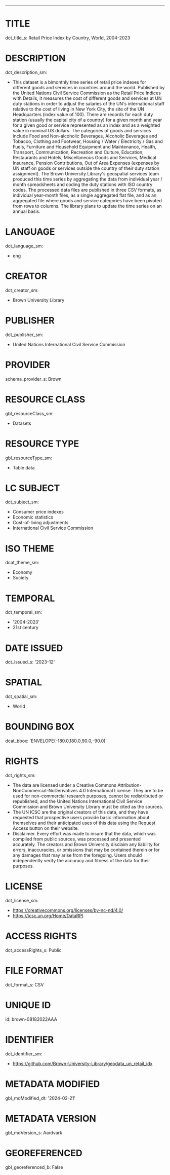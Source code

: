 ---

# TITLE

dct_title_s: Retail Price Index by Country, World, 2004-2023

# DESCRIPTION

dct_description_sm:

- This dataset is a bimonthly time series of retail price indexes for different goods and services in countries around the world. Published by the United Nations Civil Service Commission as the Retail Price Indices with Details, it measures the cost of different goods and services at UN duty stations in order to adjust the salaries of the UN's international staff relative to the cost of living in New York City, the site of the UN Headquarters (index value of 100). There are records for each duty station (usually the capital city of a country) for a given month and year for a given good or service represented as an index and as a weighted value in nominal US dollars. The categories of goods and services include Food and Non-alcoholic Beverages, Alcoholic Beverages and Tobacco, Clothing and Footwear, Housing / Water / Electricity / Gas and Fuels, Furniture and Household Equipment and Maintenance, Health, Transport, Communication, Recreation and Culture, Education, Restaurants and Hotels, Miscellaneous Goods and Services, Medical Insurance, Pension Contributions, Out of Area Expenses (expenses by UN staff on goods or services outside the country of their duty station assignment). The Brown University Library's geospatial services team produced this time series by aggregating the data from individual year / month spreadsheets and coding the duty stations with ISO country codes. The processed data files are published in three CSV formats, as individual year-month files, as a single aggregated flat file, and as an aggregated file where goods and service categories have been pivoted from rows to columns. The library plans to update the time series on an annual basis.

# LANGUAGE

dct_language_sm:

- eng

# CREATOR

dct_creator_sm:

- Brown University Library

# PUBLISHER

dct_publisher_sm:

- United Nations International Civil Service Commission

# PROVIDER

schema_provider_s: Brown

# RESOURCE CLASS

gbl_resourceClass_sm: 

- Datasets

# RESOURCE TYPE

gbl_resourceType_sm:

- Table data

# LC SUBJECT

dct_subject_sm:

- Consumer price indexes
- Economic statistics
- Cost-of-living adjustments
- International Civil Service Commission

# ISO THEME

dcat_theme_sm:

- Economy
- Society

# TEMPORAL

dct_temporal_sm:

- '2004-2023'
- 21st century

# DATE ISSUED

dct_issued_s: '2023-12'

# SPATIAL

dct_spatial_sm:

- World

# BOUNDING BOX

dcat_bbox: 'ENVELOPE(-180.0,180.0,90.0,-90.0)'

# RIGHTS

dct_rights_sm: 

- The data are licensed under a Creative Commons Attribution-NonCommercial-NoDerivatives 4.0 International License. They are to be used for non-commercial research purposes, cannot be redistributed or republished, and the United Nations International Civil Service Commission and Brown University Library must be cited as the sources.
- The UN ICSC are the original creators of this data, and they have requested that prospective users provide basic information about themselves and their anticipated uses of this data using the Request Access button on their website.
- Disclaimer. Every effort was made to insure that the data, which was compiled from public sources, was processed and presented accurately. The creators and Brown University disclaim any liability for errors, inaccuracies, or omissions that may be contained therein or for any damages that may arise from the foregoing. Users should independently verify the accuracy and fitness of the data for their purposes.

# LICENSE

dct_license_sm:

- https://creativecommons.org/licenses/by-nc-nd/4.0/
- https://icsc.un.org/Home/DataRPI

# ACCESS RIGHTS

dct_accessRights_s: Public

# FILE FORMAT

dct_format_s: CSV

# UNIQUE ID

id: brown-08182022AAA

# IDENTIFIER

dct_identifier_sm:

- https://github.com/Brown-University-Library/geodata_un_retail_idx

# METADATA MODIFIED

gbl_mdModified_dt: '2024-02-21'

# METADATA VERSION

gbl_mdVersion_s: Aardvark

# GEOREFERENCED

gbl_georeferenced_b: False